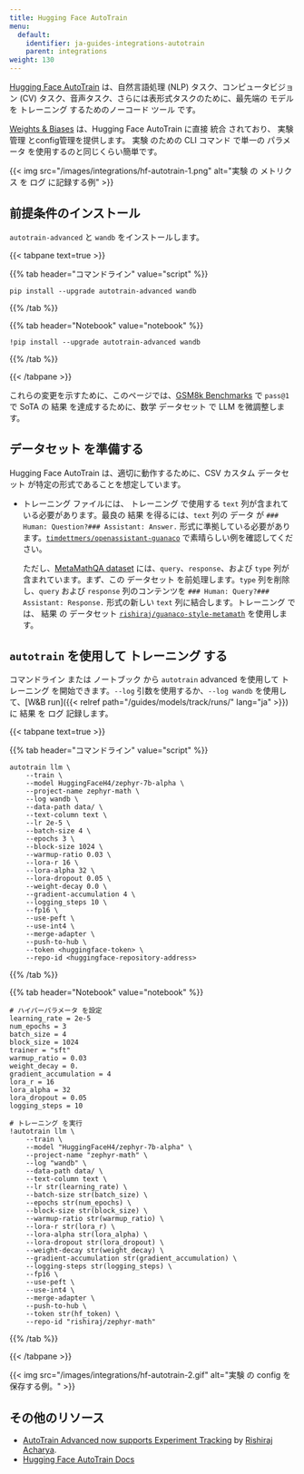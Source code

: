 ```yaml
---
title: Hugging Face AutoTrain
menu:
  default:
    identifier: ja-guides-integrations-autotrain
    parent: integrations
weight: 130
---
```


[Hugging Face AutoTrain](https://huggingface.co/docs/autotrain/index) は、自然言語処理 (NLP) タスク、コンピュータビジョン (CV) タスク、音声タスク、さらには表形式タスクのために、最先端の モデル を トレーニング するためのノーコード ツール です。

[Weights & Biases](http://wandb.com/) は、Hugging Face AutoTrain に直接 統合 されており、 実験管理 とconfig管理を提供します。 実験 のための CLI コマンド で単一の パラメータ を使用するのと同じくらい簡単です。

{{< img src="/images/integrations/hf-autotrain-1.png" alt="実験 の メトリクス を ログ に記録する例" >}}

## 前提条件のインストール

`autotrain-advanced` と `wandb` をインストールします。

{{< tabpane text=true >}}

{{% tab header="コマンドライン" value="script" %}}

```shell
pip install --upgrade autotrain-advanced wandb
```

{{% /tab %}}

{{% tab header="Notebook" value="notebook" %}}

```notebook
!pip install --upgrade autotrain-advanced wandb
```

{{% /tab %}}

{{< /tabpane >}}

これらの変更を示すために、このページでは、[GSM8k Benchmarks](https://github.com/openai/grade-school-math) で `pass@1` で SoTA の 結果 を達成するために、数学 データセット で LLM を微調整します。

## データセット を準備する

Hugging Face AutoTrain は、適切に動作するために、CSV カスタム データセット が特定の形式であることを想定しています。

- トレーニング ファイルには、 トレーニング で使用する `text` 列が含まれている必要があります。最良の 結果 を得るには、`text` 列の データ が `### Human: Question?### Assistant: Answer.` 形式に準拠している必要があります。[`timdettmers/openassistant-guanaco`](https://huggingface.co/datasets/timdettmers/openassistant-guanaco) で素晴らしい例を確認してください。

    ただし、[MetaMathQA dataset](https://huggingface.co/datasets/meta-math/MetaMathQA) には、`query`、`response`、および `type` 列が含まれています。まず、この データセット を前処理します。`type` 列を削除し、`query` および `response` 列のコンテンツを `### Human: Query?### Assistant: Response.` 形式の新しい `text` 列に結合します。トレーニング では、 結果 の データセット [`rishiraj/guanaco-style-metamath`](https://huggingface.co/datasets/rishiraj/guanaco-style-metamath) を使用します。

## `autotrain` を使用して トレーニング する

コマンドライン または ノートブック から `autotrain` advanced を使用して トレーニング を開始できます。`--log` 引数を使用するか、`--log wandb` を使用して、[W&B run]({{< relref path="/guides/models/track/runs/" lang="ja" >}}) に 結果 を ログ 記録します。

{{< tabpane text=true >}}

{{% tab header="コマンドライン" value="script" %}}

```shell
autotrain llm \
    --train \
    --model HuggingFaceH4/zephyr-7b-alpha \
    --project-name zephyr-math \
    --log wandb \
    --data-path data/ \
    --text-column text \
    --lr 2e-5 \
    --batch-size 4 \
    --epochs 3 \
    --block-size 1024 \
    --warmup-ratio 0.03 \
    --lora-r 16 \
    --lora-alpha 32 \
    --lora-dropout 0.05 \
    --weight-decay 0.0 \
    --gradient-accumulation 4 \
    --logging_steps 10 \
    --fp16 \
    --use-peft \
    --use-int4 \
    --merge-adapter \
    --push-to-hub \
    --token <huggingface-token> \
    --repo-id <huggingface-repository-address>
```

{{% /tab %}}

{{% tab header="Notebook" value="notebook" %}}

```notebook
# ハイパーパラメータ を設定
learning_rate = 2e-5
num_epochs = 3
batch_size = 4
block_size = 1024
trainer = "sft"
warmup_ratio = 0.03
weight_decay = 0.
gradient_accumulation = 4
lora_r = 16
lora_alpha = 32
lora_dropout = 0.05
logging_steps = 10

# トレーニング を実行
!autotrain llm \
    --train \
    --model "HuggingFaceH4/zephyr-7b-alpha" \
    --project-name "zephyr-math" \
    --log "wandb" \
    --data-path data/ \
    --text-column text \
    --lr str(learning_rate) \
    --batch-size str(batch_size) \
    --epochs str(num_epochs) \
    --block-size str(block_size) \
    --warmup-ratio str(warmup_ratio) \
    --lora-r str(lora_r) \
    --lora-alpha str(lora_alpha) \
    --lora-dropout str(lora_dropout) \
    --weight-decay str(weight_decay) \
    --gradient-accumulation str(gradient_accumulation) \
    --logging-steps str(logging_steps) \
    --fp16 \
    --use-peft \
    --use-int4 \
    --merge-adapter \
    --push-to-hub \
    --token str(hf_token) \
    --repo-id "rishiraj/zephyr-math"
```

{{% /tab %}}

{{< /tabpane >}}


{{< img src="/images/integrations/hf-autotrain-2.gif" alt="実験 の config を保存する例。" >}}

## その他のリソース

* [AutoTrain Advanced now supports Experiment Tracking](https://huggingface.co/blog/rishiraj/log-autotrain) by [Rishiraj Acharya](https://huggingface.co/rishiraj).
* [Hugging Face AutoTrain Docs](https://huggingface.co/docs/autotrain/index)
